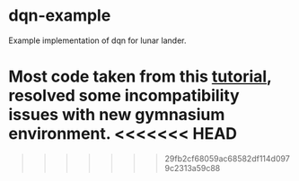 # dqn-example
Example implementation of dqn for lunar lander.

Most code taken from this [tutorial](https://goodboychan.github.io/python/reinforcement_learning/pytorch/udacity/2021/05/07/DQN-LunarLander.html), resolved some incompatibility issues with new gymnasium environment.
<<<<<<< HEAD
=======

>>>>>>> 29fb2cf68059ac68582df114d0979c2313a59c88
